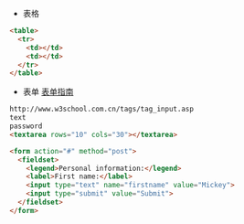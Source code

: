 * 表格

```html
<table>
  <tr>
  	<td></td>
  	<td></td>
  </tr>
</table>
```

* 表单
[表单指南](https://developer.mozilla.org/zh-CN/docs/Web/Guide/HTML/Forms)
```html
http://www.w3school.com.cn/tags/tag_input.asp
text
password
<textarea rows="10" cols="30"></textarea>

<form action="#" method="post">
  <fieldset>
    <legend>Personal information:</legend>
    <label>First name:</label>
    <input type="text" name="firstname" value="Mickey">
    <input type="submit" value="Submit">
  </fieldset>
</form>
```
